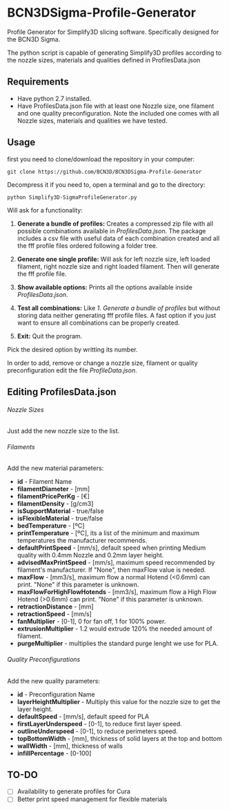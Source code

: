 # BCN3DSigma-Profile-Generator
Profile Generator for Simplify3D slicing software. Specifically designed for the BCN3D Sigma.

The python script is capable of generating Simplify3D profiles according to the nozzle sizes, materials and qualities defined in ProfilesData.json

## Requirements

- Have python 2.7 installed.
- Have ProfilesData.json file with at least one Nozzle size, one filament and one quality preconfiguration. Note the included one comes with all Nozzle sizes, materials and qualities we have tested.

## Usage

first you need to clone/download the repository in your computer:

`git clone https://github.com/BCN3D/BCN3DSigma-Profile-Generator`

Decompress it if you need to, open a terminal and go to the directory:

`python Simplify3D-SigmaProfileGenerator.py`

Will ask for a functionality:

1. **Generate a bundle of profiles:** Creates a compressed zip file with all possible combinations available in *ProfilesData.json*. The package includes a csv file with useful data of each combination created and all the fff profile files ordered following a folder tree.

2. **Generate one single profile:** Will ask for left nozzle size, left loaded filament, right nozzle size and right loaded filament. Then will generate the fff profile file.

3. **Show available options:** Prints all the options available inside *ProfilesData.json*.

4. **Test all combinations:** Like *1. Generate a bundle of profiles* but without storing data neither generating fff profile files. A fast option if you just want to ensure all combinations can be properly created.

5. **Exit:** Quit the program.

Pick the desired option by writting its number.

In order to add, remove or change a nozzle size, filament or quality preconfiguration edit the file *ProfileData.json*.

## Editing ProfilesData.json

###### Nozzle Sizes
  Just add the new nozzle size to the list.
###### Filaments
Add the new material parameters:
* **id** - Filament Name
* **filamentDiameter** - [mm]
* **filamentPricePerKg** - [€]
* **filamentDensity** - [g/cm3]
* **isSupportMaterial** - true/false
* **isFlexibleMaterial** - true/false
* **bedTemperature** - [ºC]
* **printTemperature** - [ºC], its a list of the minimum and maximum temperatures the manufacturer recommends.
* **defaultPrintSpeed** - [mm/s], default speed when printing Medium quality with 0.4mm Nozzle and 0.2mm layer height.
* **advisedMaxPrintSpeed** - [mm/s], maximum speed recommended by filament's manufacturer. If "None", then maxFlow value is needed.
* **maxFlow** - [mm3/s], maximum flow a normal Hotend (<0.6mm) can print. "None" if this parameter is unknown.
* **maxFlowForHighFlowHotends** - [mm3/s], maximum flow a High Flow Hotend (>0.6mm) can print. "None" if this parameter is unknown.
* **retractionDistance** - [mm]
* **retractionSpeed** - [mm/s]
* **fanMultiplier** - [0-1], 0 for fan off, 1 for 100% power.
* **extrusionMultiplier** - 1.2 would extrude 120% the needed amount of filament.
* **purgeMultiplier** - multiplies the standard purge lenght we use for PLA.
###### Quality Preconfigurations
Add the new quality parameters:
* **id** - Preconfiguration Name
* **layerHeightMultiplier** - Multiply this value for the nozzle size to get the layer height.
* **defaultSpeed** - [mm/s], default speed for PLA
* **firstLayerUnderspeed** - [0-1], to reduce first layer speed.
* **outlineUnderspeed** - [0-1], to reduce perimeters speed.
* **topBottomWidth** - [mm], thickness of solid layers at the top and bottom
* **wallWidth** - [mm], thickness of walls
* **infillPercentage** - [0-100]

## TO-DO

- [ ] Availability to generate profiles for Cura
- [ ] Better print speed management for flexible materials
